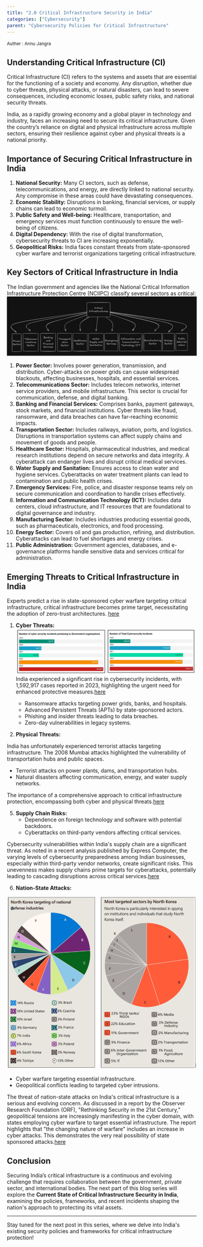 ```yaml
---
title: "2.0 Critical Infrastructure Security in India"
categories: ["Cybersecurity"]
parent: "Cybersecurity Policies for Critical Infrastructure"
---
```

<small> Auther : Annu Jangra </small>

## Understanding Critical Infrastructure (CI)

Critical Infrastructure (CI) refers to the systems and assets that are essential for the functioning of a society and economy. Any disruption, whether due to cyber threats, physical attacks, or natural disasters, can lead to severe consequences, including economic losses, public safety risks, and national security threats.

India, as a rapidly growing economy and a global player in technology and industry, faces an increasing need to secure its critical infrastructure. Given the country’s reliance on digital and physical infrastructure across multiple sectors, ensuring their resilience against cyber and physical threats is a national priority.

## Importance of Securing Critical Infrastructure in India

1. **National Security:** Many CI sectors, such as defense, telecommunications, and energy, are directly linked to national security. Any compromise in these areas could have devastating consequences.
2. **Economic Stability:** Disruptions in banking, financial services, or supply chains can lead to economic turmoil.
3. **Public Safety and Well-being:** Healthcare, transportation, and emergency services must function continuously to ensure the well-being of citizens.
4. **Digital Dependency:** With the rise of digital transformation, cybersecurity threats to CI are increasing exponentially.
5. **Geopolitical Risks:** India faces constant threats from state-sponsored cyber warfare and terrorist organizations targeting critical infrastructure.

## Key Sectors of Critical Infrastructure in India

The Indian government and agencies like the National Critical Information Infrastructure Protection Centre (NCIIPC) classify several sectors as critical:
![](https://github.com/V0ldii/annu/blob/main/content/projects/main/img/1.png?raw=true)

1. **Power Sector:** Involves power generation, transmission, and distribution. Cyber-attacks on power grids can cause widespread blackouts, affecting businesses, hospitals, and essential services.
2. **Telecommunications Sector:** Includes telecom networks, internet service providers, and mobile infrastructure. This sector is crucial for communication, defense, and digital banking.
3. **Banking and Financial Services:** Comprises banks, payment gateways, stock markets, and financial institutions. Cyber threats like fraud, ransomware, and data breaches can have far-reaching economic impacts.
4. **Transportation Sector:** Includes railways, aviation, ports, and logistics. Disruptions in transportation systems can affect supply chains and movement of goods and people.
5. **Healthcare Sector:** Hospitals, pharmaceutical industries, and medical research institutions depend on secure networks and data integrity. A cyberattack can endanger lives and disrupt critical medical services.
6. **Water Supply and Sanitation:** Ensures access to clean water and hygiene services. Cyberattacks on water treatment plants can lead to contamination and public health crises.
7. **Emergency Services:** Fire, police, and disaster response teams rely on secure communication and coordination to handle crises effectively.
8. **Information and Communication Technology (ICT):** Includes data centers, cloud infrastructure, and IT resources that are foundational to digital governance and industry.
9. **Manufacturing Sector:** Includes industries producing essential goods, such as pharmaceuticals, electronics, and food processing.
10. **Energy Sector:** Covers oil and gas production, refining, and distribution. Cyberattacks can lead to fuel shortages and energy crises.
11. **Public Administration:** Government agencies, databases, and e-governance platforms handle sensitive data and services critical for administration.

## Emerging Threats to Critical Infrastructure in India
Experts predict a rise in state-sponsored cyber warfare targeting critical infrastructure, critical infrastructure becomes prime target, necessitating the adoption of zero-trust architectures. [here](https://techinformed.com/2025-informed-cybersecurity-critical-infrastructure-becomes-prime-target/)

1. **Cyber Threats:**
![](https://github.com/V0ldii/annu/blob/main/content/projects/main/img/cyber%20trends1.png?raw=true)
India experienced a significant rise in cybersecurity incidents, with 1,592,917 cases reported in 2023, highlighting the urgent need for enhanced protective measures.[here](https://apacnewsnetwork.com/2024/12/indias-cybersecurity-incidents-hit-1-59-million-in-2023-cert-in/)

   - Ransomware attacks targeting power grids, banks, and hospitals.
   - Advanced Persistent Threats (APTs) by state-sponsored actors.
   - Phishing and insider threats leading to data breaches.
   - Zero-day vulnerabilities in legacy systems.

3. **Physical Threats:**
   
India has unfortunately experienced terrorist attacks targeting infrastructure. The 2008 Mumbai attacks highlighted the vulnerability of transportation hubs and public spaces.
   - Terrorist attacks on power plants, dams, and transportation hubs.
   - Natural disasters affecting communication, energy, and water supply networks.
     
The importance of a comprehensive approach to critical infrastructure protection, encompassing both cyber and physical threats.[here](https://sundayguardianlive.com/business/india-needs-critical-infrastructure-protection)

5. **Supply Chain Risks:**
   - Dependence on foreign technology and software with potential backdoors.
   - Cyberattacks on third-party vendors affecting critical services.
     
Cybersecurity vulnerabilities within India's supply chain are a significant threat. As noted in a recent analysis published by Express Computer, the varying levels of cybersecurity preparedness among Indian businesses, especially within third-party vendor networks, create significant risks. This unevenness makes supply chains prime targets for cyberattacks, potentially leading to cascading disruptions across critical services.[here](https://www.expresscomputer.in/guest-blogs/fortifying-indias-supply-chain-strategies-for-combatting-cyber-threats-in-a-digital-age/117859/)

6. **Nation-State Attacks:**
   
![](https://github.com/V0ldii/annu/blob/main/content/projects/main/img/4.png?raw=true)
   - Cyber warfare targeting essential infrastructure.
   - Geopolitical conflicts leading to targeted cyber intrusions.
     
The threat of nation-state attacks on India's critical infrastructure is a serious and evolving concern. As discussed in a report by the Observer Research Foundation (ORF), "Rethinking Security in the 21st Century," geopolitical tensions are increasingly manifesting in the cyber domain, with states employing cyber warfare to target essential infrastructure. The report highlights that "the changing nature of warfare" includes an increase in cyber attacks. This demonstrates the very real possibility of state sponsored attacks.[here](https://www.orfonline.org/public/uploads/posts/pdf/20230713130358.pdf)

## Conclusion

Securing India’s critical infrastructure is a continuous and evolving challenge that requires collaboration between the government, private sector, and international bodies. The next part of this blog series will explore the **Current State of Critical Infrastructure Security in India**, examining the policies, frameworks, and recent incidents shaping the nation's approach to protecting its vital assets.

---

Stay tuned for the next post in this series, where we delve into India's existing security policies and frameworks for critical infrastructure protection!

